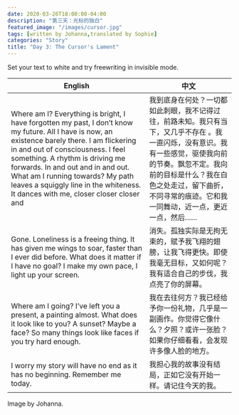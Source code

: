 ```yaml
---
date: 2020-03-26T18:00:08-04:00
description: "第三天：光标的独白"
featured_image: "/images/cursor.jpg"
tags: [written by Johanna,translated by Sophie]
categories: "Story"
title: "Day 3: The Cursor's Lament"
---
```

Set your text to white and try freewriting in invisible mode.

English | 中文
--- | ---
Where am I? Everything is bright, I have forgotten my past, I don’t know my future. All I have is now, an existence barely there. I am flickering in and out of consciousness. I feel something. A rhythm is driving me forwards. In and out and in and out. What am I running towards? My path leaves a squiggly line in the whiteness. It dances with me, closer closer closer and  | 我到底身在何处？一切都如此刺眼，我不记得过往，前路未知。我只有当下，又几乎不存在 。我一直闪烁，没有意识。我有一些感觉，驱使我向前的节奏。飘忽不定。我向前的目标是什么？我在白色之处走过，留下曲折，不同寻常的痕迹。它和我一同舞动，近一点，更近一点，然后……
Gone. Loneliness is a freeing thing. It has given me wings to soar, faster than I ever did before. What does it matter if I have no goal? I make my own pace, I light up your screen. | 消失。孤独实际是无拘无束的，赋予我飞翔的翅膀，让我飞得更快。即使我毫无目标，又如何呢？我有适合自己的步伐，我点亮了你的屏幕。
Where am I going? I’ve left you a present, a painting almost. What does it look like to you? A sunset? Maybe a face? So many things look like faces if you try hard enough. | 我在去往何方？我已经给予你一份礼物，几乎是一副画作。你觉得它像什么？夕照？或许一张脸？如果你仔细看看，会发现许多像人脸的地方。
I worry my story will have no end as it has no beginning. Remember me today. | 我担心我的故事没有结局，正如它没有开始一样。请记住今天的我。


Image by Johanna.